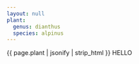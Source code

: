 ```yaml
---
layout: null
plant:
  genus: dianthus
  species: alpinus
---
```

{{ page.plant | jsonify | strip_html }}
HELLO
